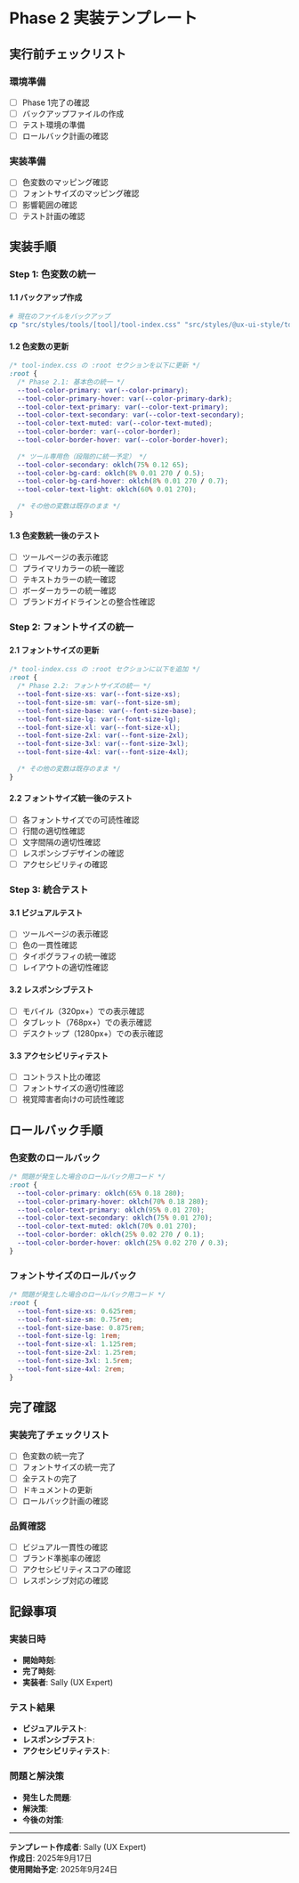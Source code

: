 # Phase 2 実装テンプレート

## 実行前チェックリスト

### 環境準備
- [ ] Phase 1完了の確認
- [ ] バックアップファイルの作成
- [ ] テスト環境の準備
- [ ] ロールバック計画の確認

### 実装準備
- [ ] 色変数のマッピング確認
- [ ] フォントサイズのマッピング確認
- [ ] 影響範囲の確認
- [ ] テスト計画の確認

## 実装手順

### Step 1: 色変数の統一

#### 1.1 バックアップ作成
```bash
# 現在のファイルをバックアップ
cp "src/styles/tools/[tool]/tool-index.css" "src/styles/@ux-ui-style/tool-index-phase2-backup-$(Get-Date -Format 'yyyyMMdd-HHmmss').css"
```

#### 1.2 色変数の更新
```css
/* tool-index.css の :root セクションを以下に更新 */
:root {
  /* Phase 2.1: 基本色の統一 */
  --tool-color-primary: var(--color-primary);
  --tool-color-primary-hover: var(--color-primary-dark);
  --tool-color-text-primary: var(--color-text-primary);
  --tool-color-text-secondary: var(--color-text-secondary);
  --tool-color-text-muted: var(--color-text-muted);
  --tool-color-border: var(--color-border);
  --tool-color-border-hover: var(--color-border-hover);
  
  /* ツール専用色（段階的に統一予定） */
  --tool-color-secondary: oklch(75% 0.12 65);
  --tool-color-bg-card: oklch(8% 0.01 270 / 0.5);
  --tool-color-bg-card-hover: oklch(8% 0.01 270 / 0.7);
  --tool-color-text-light: oklch(60% 0.01 270);
  
  /* その他の変数は既存のまま */
}
```

#### 1.3 色変数統一後のテスト
- [ ] ツールページの表示確認
- [ ] プライマリカラーの統一確認
- [ ] テキストカラーの統一確認
- [ ] ボーダーカラーの統一確認
- [ ] ブランドガイドラインとの整合性確認

### Step 2: フォントサイズの統一

#### 2.1 フォントサイズの更新
```css
/* tool-index.css の :root セクションに以下を追加 */
:root {
  /* Phase 2.2: フォントサイズの統一 */
  --tool-font-size-xs: var(--font-size-xs);
  --tool-font-size-sm: var(--font-size-sm);
  --tool-font-size-base: var(--font-size-base);
  --tool-font-size-lg: var(--font-size-lg);
  --tool-font-size-xl: var(--font-size-xl);
  --tool-font-size-2xl: var(--font-size-2xl);
  --tool-font-size-3xl: var(--font-size-3xl);
  --tool-font-size-4xl: var(--font-size-4xl);
  
  /* その他の変数は既存のまま */
}
```

#### 2.2 フォントサイズ統一後のテスト
- [ ] 各フォントサイズでの可読性確認
- [ ] 行間の適切性確認
- [ ] 文字間隔の適切性確認
- [ ] レスポンシブデザインの確認
- [ ] アクセシビリティの確認

### Step 3: 統合テスト

#### 3.1 ビジュアルテスト
- [ ] ツールページの表示確認
- [ ] 色の一貫性確認
- [ ] タイポグラフィの統一確認
- [ ] レイアウトの適切性確認

#### 3.2 レスポンシブテスト
- [ ] モバイル（320px+）での表示確認
- [ ] タブレット（768px+）での表示確認
- [ ] デスクトップ（1280px+）での表示確認

#### 3.3 アクセシビリティテスト
- [ ] コントラスト比の確認
- [ ] フォントサイズの適切性確認
- [ ] 視覚障害者向けの可読性確認

## ロールバック手順

### 色変数のロールバック
```css
/* 問題が発生した場合のロールバック用コード */
:root {
  --tool-color-primary: oklch(65% 0.18 280);
  --tool-color-primary-hover: oklch(70% 0.18 280);
  --tool-color-text-primary: oklch(95% 0.01 270);
  --tool-color-text-secondary: oklch(75% 0.01 270);
  --tool-color-text-muted: oklch(70% 0.01 270);
  --tool-color-border: oklch(25% 0.02 270 / 0.1);
  --tool-color-border-hover: oklch(25% 0.02 270 / 0.3);
}
```

### フォントサイズのロールバック
```css
/* 問題が発生した場合のロールバック用コード */
:root {
  --tool-font-size-xs: 0.625rem;
  --tool-font-size-sm: 0.75rem;
  --tool-font-size-base: 0.875rem;
  --tool-font-size-lg: 1rem;
  --tool-font-size-xl: 1.125rem;
  --tool-font-size-2xl: 1.25rem;
  --tool-font-size-3xl: 1.5rem;
  --tool-font-size-4xl: 2rem;
}
```

## 完了確認

### 実装完了チェックリスト
- [ ] 色変数の統一完了
- [ ] フォントサイズの統一完了
- [ ] 全テストの完了
- [ ] ドキュメントの更新
- [ ] ロールバック計画の確認

### 品質確認
- [ ] ビジュアル一貫性の確認
- [ ] ブランド準拠率の確認
- [ ] アクセシビリティスコアの確認
- [ ] レスポンシブ対応の確認

## 記録事項

### 実装日時
- **開始時刻**: 
- **完了時刻**: 
- **実装者**: Sally (UX Expert)

### テスト結果
- **ビジュアルテスト**: 
- **レスポンシブテスト**: 
- **アクセシビリティテスト**: 

### 問題と解決策
- **発生した問題**: 
- **解決策**: 
- **今後の対策**: 

---

**テンプレート作成者**: Sally (UX Expert)  
**作成日**: 2025年9月17日  
**使用開始予定**: 2025年9月24日
